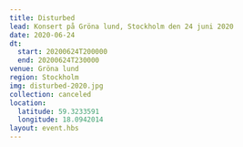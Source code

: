 ```yaml
---
title: Disturbed
lead: Konsert på Gröna lund, Stockholm den 24 juni 2020
date: 2020-06-24
dt:
  start: 20200624T200000
  end: 20200624T230000
venue: Gröna lund
region: Stockholm
img: disturbed-2020.jpg
collection: canceled
location:
  latitude: 59.3233591
  longitude: 18.0942014
layout: event.hbs
---
```

